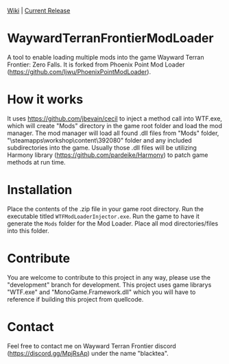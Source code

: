 [Wiki](https://github.com/BlackteaGit/WaywardTerranFrontierModLoader/wiki/Introduction) | [Current Release](https://github.com/BlackteaGit/WaywardTerranFrontierModLoader/releases)
# WaywardTerranFrontierModLoader

A tool to enable loading multiple mods into the game Wayward Terran Frontier: Zero Falls. It is forked from Phoenix Point Mod Loader
(https://github.com/Ijwu/PhoenixPointModLoader).

# How it works

It uses https://github.com/jbevain/cecil to inject a method call into WTF.exe, which will create "Mods" directory in the game root folder and load the mod manager.
The mod manager will load all found .dll files from "Mods" folder, "\steamapps\workshop\content\392080" folder and any included subdirectories into the game. Usually those .dll files will be utilizing Harmony library (https://github.com/pardeike/Harmony) to patch game methods at run time.

# Installation

Place the contents of the .zip file in your game root directory. Run the executable titled `WTFModLoaderInjector.exe`.
Run the game to have it generate the `Mods` folder for the Mod Loader. Place all mod directories/files into this folder.

# Contribute

You are welcome to contribute to this project in any way, please use the "development" branch for development.
This project uses game librarys "WTF.exe" and "MonoGame.Framework.dll" which you will have to reference if building this project from quellcode.

# Contact

 Feel free to contact me on Wayward Terran Frontier discord (https://discord.gg/MpjRsAp) under the name "blacktea".